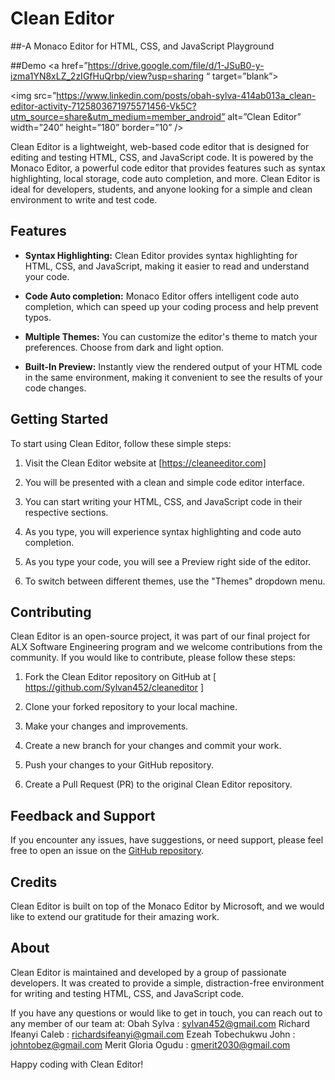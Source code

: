 # Clean Editor 
##-A Monaco Editor for HTML, CSS, and JavaScript Playground

##Demo
<a href=”https://drive.google.com/file/d/1-JSuB0-y-izma1YN8xLZ_2zIGfHuQrbp/view?usp=sharing “ target=”blank”>

<img src=”https://www.linkedin.com/posts/obah-sylva-414ab013a_clean-editor-activity-7125803671975571456-Vk5C?utm_source=share&utm_medium=member_android” alt=”Clean Editor” width=”240” height=”180” border=”10” />

Clean Editor is a lightweight, web-based code editor that is designed for editing and testing HTML, CSS, and JavaScript code. It is powered by the Monaco Editor, a powerful code editor that provides features such as syntax highlighting, local storage, code auto completion, and more. Clean Editor is ideal for developers, students, and anyone looking for a simple and clean environment to write and test code.

## Features

- **Syntax Highlighting:** Clean Editor provides syntax highlighting for HTML, CSS, and JavaScript, making it easier to read and understand your code.

- **Code Auto completion:** Monaco Editor offers intelligent code auto completion, which can speed up your coding process and help prevent typos.

- **Multiple Themes:** You can customize the editor's theme to match your preferences. Choose from dark and light option.

- **Built-In Preview:** Instantly view the rendered output of your HTML code in the same environment, making it convenient to see the results of your code changes.

## Getting Started

To start using Clean Editor, follow these simple steps:

1. Visit the Clean Editor website at [https://cleaneeditor.com]

2. You will be presented with a clean and simple code editor interface.

3. You can start writing your HTML, CSS, and JavaScript code in their respective sections.

4. As you type, you will experience syntax highlighting and code auto completion.

5. As you type your code, you will see a Preview right side of the editor.

6. To switch between different themes, use the "Themes" dropdown menu.

## Contributing

Clean Editor is an open-source project, it was part of our final project for ALX Software Engineering program and we welcome contributions from the community. If you would like to contribute, please follow these steps:

1. Fork the Clean Editor repository on GitHub at [ https://github.com/Sylvan452/cleaneditor ]

2. Clone your forked repository to your local machine.

3. Make your changes and improvements.

4. Create a new branch for your changes and commit your work.

5. Push your changes to your GitHub repository.

6. Create a Pull Request (PR) to the original Clean Editor repository.

## Feedback and Support

If you encounter any issues, have suggestions, or need support, please feel free to open an issue on the [GitHub repository]( https://github.com/Sylvan452/cleaneditor ).

## Credits

Clean Editor is built on top of the Monaco Editor by Microsoft, and we would like to extend our gratitude for their amazing work.

## About

Clean Editor is maintained and developed by a group of passionate developers. It was created to provide a simple, distraction-free environment for writing and testing HTML, CSS, and JavaScript code.

If you have any questions or would like to get in touch, you can reach out to any member of our team at:
Obah Sylva : sylvan452@gmail.com
Richard Ifeanyi Caleb : richardsifeanyi@gmail.com
Ezeah Tobechukwu John : johntobez@gmail.com
Merit Gloria Ogudu : gmerit2030@gmail.com


Happy coding with Clean Editor!

